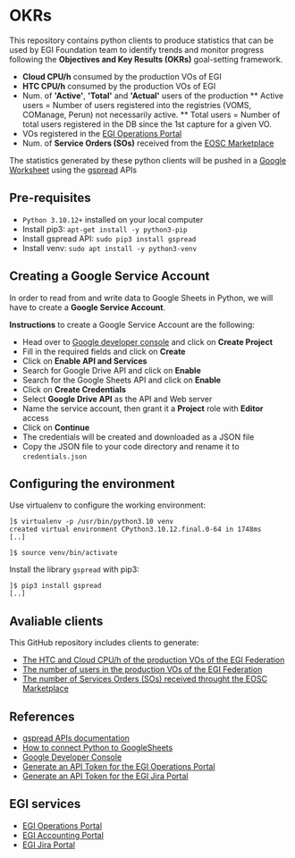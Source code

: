# OKRs

This repository contains python clients to produce statistics that can be
used by EGI Foundation team to identify trends and monitor progress following
the **Objectives and Key Results (OKRs)** goal-setting framework.

* **Cloud CPU/h** consumed by the production VOs of EGI
* **HTC CPU/h** consumed by the production VOs of EGI
* Num. of **'Active'**, **'Total'** and **'Actual'** users of the production
  ** Active users = Number of users registered into the registries (VOMS, COManage, Perun) not necessarily active.
  ** Total users = Number of total users registered in the DB since the 1st capture for a given VO.
* VOs registered in the [EGI Operations Portal](https://operations-portal.egi.eu/)
* Num. of **Service Orders (SOs)** received from the [EOSC Marketplace](https://marketplace.eosc-portal.eu/)

The statistics generated by these python clients will be pushed in a [Google Worksheet](https://docs.google.com/spreadsheets/d/1B1Sqf1UiN9pY_fGbWe5G1zKA2UzsekOVbLCtiiMFAXk) using the [gspread](https://docs.gspread.org/en/v5.10.0/) APIs

## Pre-requisites

* `Python 3.10.12+` installed on your local computer
* Install pip3: `apt-get install -y python3-pip`
* Install gspread API: `sudo pip3 install gspread`
* Install venv: `sudo apt install -y python3-venv`

## Creating a Google Service Account

In order to read from and write data to Google Sheets in Python,
we will have to create a **Google Service Account**.

**Instructions** to create a Google Service Account are the following:

* Head over to [Google developer console](https://console.developers.google.com/) and click on **Create Project**
* Fill in the required fields and click on **Create**
* Click on **Enable API and Services**
* Search for Google Drive API and click on **Enable**
* Search for the Google Sheets API and click on **Enable**
* Click on **Create Credentials**
* Select **Google Drive API** as the API and Web server
* Name the service account, then grant it a **Project** role with **Editor** access
* Click on **Continue**
* The credentials will be created and downloaded as a JSON file
* Copy the JSON file to your code directory and rename it to `credentials.json`

## Configuring the environment

Use virtualenv to configure the working environment:

```shell
]$ virtualenv -p /usr/bin/python3.10 venv
created virtual environment CPython3.10.12.final.0-64 in 1748ms
[..]

]$ source venv/bin/activate
```

Install the library `gspread` with pip3:

```shell
]$ pip3 install gspread
[..]
```

## Avaliable clients

This GitHub repository includes clients to generate:

* [The HTC and Cloud CPU/h of the production VOs of the EGI Federation](pyOKR_VOs_CPUs_Accounting)
* [The number of users in the production VOs of the EGI Federation](pyOKR_VOs_Users_Accounting)
* [The number of Services Orders (SOs) received throught the EOSC Marketplace](pyOKR_ServiceOrders_Accounting)

## References

* [gspread APIs documentation](https://docs.gspread.org/en/v5.10.0/)
* [How to connect Python to GoogleSheets](https://blog.coupler.io/python-to-google-sheets/)
* [Google Developer Console](https://console.cloud.google.com/apis/dashboard)
* [Generate an API Token for the EGI Operations Portal](https://operations-portal.egi.eu/api-documentation)
* [Generate an API Token for the EGI Jira Portal](https://support.atlassian.com/atlassian-account/docs/manage-api-tokens-for-your-atlassian-account/)

## EGI services

* [EGI Operations Portal](https://operations-portal.egi.eu/)
* [EGI Accounting Portal](https://accounting.egi.eu/)
* [EGI Jira Portal](https://jira.egi.eu/)
